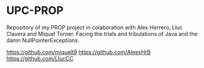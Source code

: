 # UPC-PROP

Repository of my PROP project in colaboration with Alex Herrero, Lluc Clavera and Miquel Torner. Facing the trials and tribulations of Java and the damn NullPointerExceptions.

https://github.com/miquelt9
https://github.com/AleexHrB
https://github.com/LlucCC